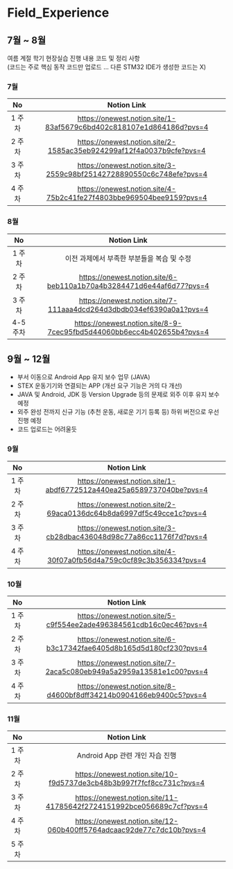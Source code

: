 # Field_Experience

## 7월 ~ 8월
여름 계절 학기 현장실습 진행 내용 코드 및 정리 사항 <br>
(코드는 주로 핵심 동작 코드만 업로드 ... 다른 STM32 IDE가 생성한 코드는 X)

### 7월
| No | Notion Link |
|:--------:|:--------:|
| 1 주차 | https://onewest.notion.site/1-83af5679c6bd402c818107e1d864186d?pvs=4 |
| 2 주차 | https://onewest.notion.site/2-1585ac35eb924299af12f4a0037b9cfe?pvs=4 |
| 3 주차 | https://onewest.notion.site/3-2559c98bf25142728890550c6c748efe?pvs=4 |
| 4 주차 | https://onewest.notion.site/4-75b2c41fe27f4803bbe969504bee9159?pvs=4 |

### 8월
| No | Notion Link |
|:--------:|:--------:|
| 1 주차 | 이전 과제에서 부족한 부분들을 복습 및 수정 |
| 2 주차 | https://onewest.notion.site/6-beb110a1b70a4b3284471d6e44af6d77?pvs=4 |
| 3 주차 | https://onewest.notion.site/7-111aaa4dcd264d3dbdb034ef6390a0a1?pvs=4 |
| 4-5 주차 | https://onewest.notion.site/8-9-7cec95fbd5d44060bb6ecc4b402655b4?pvs=4 |

## 9월 ~ 12월
* 부서 이동으로 Android App 유지 보수 업무 (JAVA)
* STEX 운동기기와 연결되는 APP (개선 요구 기능은 거의 다 개선)
* JAVA 및 Android, JDK 등 Version Upgrade 등의 문제로 외주 이후 유지 보수 예정
* 외주 완성 전까지 신규 기능 (추천 운동, 새로운 기기 등록 등) 하위 버전으로 우선 진행 예정
* 코드 업로드는 어려울듯 

### 9월
| No | Notion Link |
|:--------:|:--------:|
| 1 주차 | https://onewest.notion.site/1-abdf6772512a440ea25a6589737040be?pvs=4 |
| 2 주차 | https://onewest.notion.site/2-69aca0136dc64b8da6997df5c49cce1c?pvs=4 |
| 3 주차 | https://onewest.notion.site/3-cb28dbac436048d98c77a86cc1176f7d?pvs=4 |
| 4 주차 | https://onewest.notion.site/4-30f07a0fb56d4a759c0cf89c3b356334?pvs=4 |

### 10월
| No | Notion Link |
|:--------:|:--------:|
| 1 주차 | https://onewest.notion.site/5-c9f554ee2ade496384561cdb16c0ec46?pvs=4 |
| 2 주차 | https://onewest.notion.site/6-b3c17342fae6405d8b165d5d180cf230?pvs=4 |
| 3 주차 | https://onewest.notion.site/7-2aca5c080eb949a5a2959a13581e1c00?pvs=4 |
| 4 주차 | https://onewest.notion.site/8-d4600bf8dff34214b0904166eb9400c5?pvs=4 |


### 11월
| No | Notion Link |
|:--------:|:--------:|
| 1 주차 | Android App 관련 개인 자습 진행 |
| 2 주차 | https://onewest.notion.site/10-f9d5737de3cb48b3b997f7fcf8cc731c?pvs=4 |
| 3 주차 | https://onewest.notion.site/11-41785642f2724151992bce056689c7cf?pvs=4 |
| 4 주차 | https://onewest.notion.site/12-060b400ff5764adcaac92de77c7dc10b?pvs=4 |
| 5 주차 |  |
